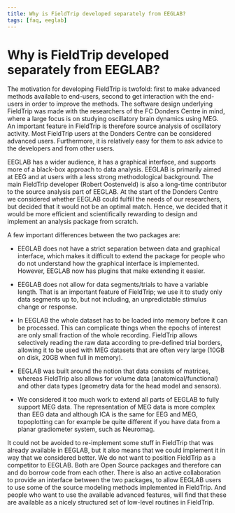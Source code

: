 ```yaml
---
title: Why is FieldTrip developed separately from EEGLAB?
tags: [faq, eeglab]
---
```


# Why is FieldTrip developed separately from EEGLAB?

The motivation for developing FieldTrip is twofold: first to make advanced methods available to end-users, second to get interaction with the end-users in order to improve the methods. The software design underlying FieldTrip was made with the researchers of the FC Donders Centre in mind, where a large focus is on studying oscillatory brain dynamics using MEG. An important feature in FieldTrip is therefore source analysis of oscillatory activity. Most FieldTrip users at the Donders Centre can be considered advanced users. Furthermore, it is relatively easy for them to ask advice to the developers and from other users.

EEGLAB has a wider audience, it has a graphical interface, and supports more of a black-box approach to data analysis. EEGLAB is primarily aimed at EEG and at users with a less strong methodological background. The main FieldTrip developer (Robert Oostenveld) is also a long-time contributor to the source analysis part of EEGLAB. At the start of the Donders Centre we considered whether EEGLAB could fulfill the needs of our researchers, but decided that it would not be an optimal match. Hence, we decided that it would be more efficient and scientifically rewarding to design and implement an analysis package from scratch.

A few important differences between the two packages are:

- EEGLAB does not have a strict separation between data and graphical interface, which makes it difficult to extend the package for people who do not understand how the graphical interface is implemented. However, EEGLAB now has plugins that make extending it easier.

- EEGLAB does not allow for data segments/trials to have a variable length. That is an important feature of FieldTrip; we use it to study only data segments up to, but not including, an unpredictable stimulus change or response.

- In EEGLAB the whole dataset has to be loaded into memory before it can be processed. This can complicate things when the epochs of interest are only small fraction of the whole recording. FieldTrip allows selectively reading the raw data according to pre-defined trial borders, allowing it to be used with MEG datasets that are often very large (10GB on disk, 20GB when full in memory).

- EEGLAB was built around the notion that data consists of matrices, whereas FieldTrip also allows for volume data (anatomical/functional) and other data types (geometry data for the head model and sensors).

- We considered it too much work to extend all parts of EEGLAB to fully support MEG data. The representation of MEG data is more complex than EEG data and although ICA is the same for EEG and MEG, topoplotting can for example be quite different if you have data from a planar gradiometer system, such as Neuromag.

It could not be avoided to re-implement some stuff in FieldTrip that was already available in EEGLAB, but it also means that we could implement it in way that we considered better. We do not want to position FieldTrip as a competitor to EEGLAB. Both are Open Source packages and therefore can and do borrow code from each other. There is also an active collaboration to provide an interface between the two packages, to allow EEGLAB users to use some of the source modeling methods implemented in FieldTrip. And people who want to use the available advanced features, will find that these are available as a nicely structured set of low-level routines in FieldTrip.
